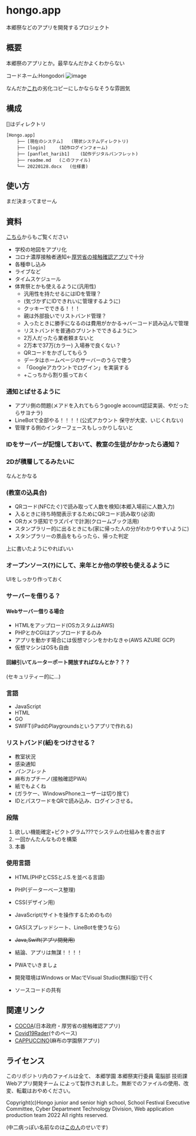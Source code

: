 # hongo.app
本郷祭などのアプリを開発するプロジェクト
## 概要
本郷祭のアプリとか。最早なんだかよくわからない

コードネーム:Hongodori
![image](https://user-images.githubusercontent.com/91722200/152088754-43d3e062-95e7-4c93-b10e-f258494f3669.png)

なんだか[これ](https://github.com/afes-website)の劣化コピーにしかならなそうな雰囲気
## 構成
[]はディレクトリ
```
[Hongo.app]
	├── [現在のシステム]	(現状システムディレクトリ)
	├── [login]		(試作ログインフォーム)
	├── [panflet_harib1]	(試作デジタルパンフレット)
	├── readme.md	(このファイル)
	└── 20220128.docx	(仕様書)
```

## 使い方
まだ決まってませーん

## 資料
[こちら](https://1drv.ms/u/s!Aon8nRZeqfoukzWwV8x0jwOCffax?e=hWWfsY)からもご覧ください
- 学校の地図をアプリ化
- コロナ濃厚接触者通知←[厚労省の接触確認アプリ](https://github.com/cocoa-mhlw/cocoa)で十分
- 各種申し込み
- ライブなど
- タイムスケジュール
- 体育祭とかも使えるように(汎用性)
	- 汎用性を持たせるにはIDを管理？
	- (気づかずにIDできれいに管理するように)
	- クッキーでできる！！！
	- 親は外部扱いでリストバンド管理？
	- 入ったときに勝手になるのは費用がかかる→バーコード読み込んで管理
	- リストバンドを普通のプリントでできるように＞
	- 2万人だったら業者頼まないと
	- 2万本で37万(カラー) 入場券で良くない？
	- QRコードをかざしてもらう
	- データはホームページのサーバーのうらで使う
	- 「Googleアカウントでログイン」を実装する
	- +こっちから割り振っておく
	
### 通知とばせるように
- アプリ側の問題(メアドを入れてもらうgoogle account認証実装、やだったらサヨナラ)
- LineBotで全部やる！！！！(公式アカウント 保守が大変、いじくれない)
- 管理する側のインターフェースもしっかりしないと

### IDをサーバーが記憶しておいて、教室の生徒がかかったら通知？

### 2Dが積層してるみたいに
なんとかなる

### (教室の込具合)
- QRコード(NFCたぐ)で読み取って人数を検知(本郷入場前に人数入力)
- 入るときに待ち時間表示するためにQRコード読み取り(必須)
- ORカメラ感知でラズパイで計測(クロームブック活用)
- スタンプラリー的に出るときにも(家に帰った人の分がわかりやすいように)
- スタンプラリーの景品をもらったら、帰った判定

上に書いたようにやればいい

### オープンソース(?)にして、来年とか他の学校も使えるように
UIをしっかり作っておく

### サーバーを借りる？
#### Webサーバー借りる場合
- HTMLをアップロード(OSカスタムはAWS)
- PHPとかCGIはアップロードするのみ
- アプリを動かす場合には仮想マシンをかわなきゃ(AWS AZURE GCP)
- 仮想マシンはOSも自由
#### 回線引いてルーターポート開放すればなんとか？？？
(セキュリティー的に…)
### 言語
- JavaScript
- HTML
- GO
- SWIFT(iPadのPlaygroundsというアプリで作れる)  

### リストバンド(紙)をつけさせる？ 
- 教室状況
- 感染通知
- *パンフレット*
- 麻布カプチーノ(接触確認PWA)
- 紙でもよくね
- (ガラケー、WindowsPhoneユーザーは切り捨て)
- IDとパスワードをQRで読み込み、ログインさせる。

### 段階
1. 欲しい機能確定+ピクトグラム???でシステムの仕組みを書き出す
1. 一回かんたんなものを構築
1. 本番

### 使用言語
- HTML(PHPとCSSとJ.S.を並べる言語)
- PHP(データーベース整理)
- CSS(デザイン用)
- JavaScript(サイトを操作するためのもの)
- GAS(スプレッドシート、LineBotを使うなら)
- ~~Java,Swift(アプリ開発用)~~

- 結論、アプリは無謀！！！！
- PWAでいきましょ
- 開発環境はWindows or MacでVisual Studio(無料版)で行く
- ソースコードの共有

## 関連リンク
- [COCOA](https://github.com/cocoa-mhlw/cocoa)(日本政府・厚労省の接触確認アプリ)
- [Covid19Rader](https://github.com/Covid-19Radar/Covid19Radar)(↑のベース)	
- [CAPPUCCINO](https://github.com/afes-website)(麻布の学園祭アプリ)

## ライセンス
このリポジトリ内のファイルは全て、 本郷学園 本郷祭実行委員 電脳部 技術課 Webアプリ開発チーム によって製作されました。無断でのファイルの使用、改変、転載はおやめください。


Copyright(c)Hongo junior and senior high school, School Festival Executive Committee, Cyber Department Technology Division, Web application production team 2022 All rights reserved.


(中二病っぽい名前なのは[この人](https://github.com/DailyGeekTech)のせいです)
